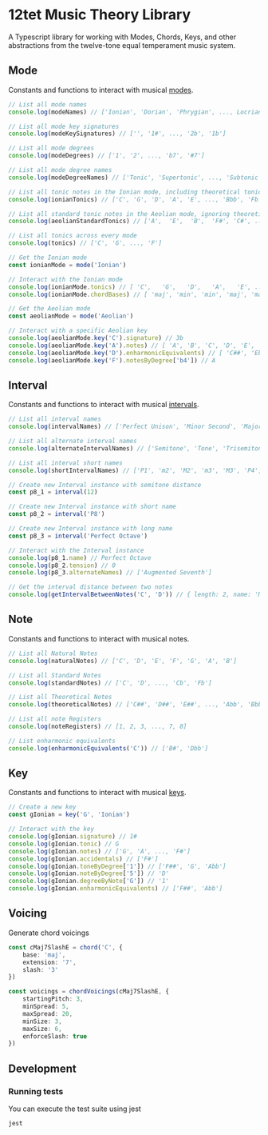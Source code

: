 # 12tet Music Theory Library

A Typescript library for working with Modes, Chords, Keys, and other abstractions from the twelve-tone equal temperament music system. 

## Mode

Constants and functions to interact with musical [modes](https://en.wikipedia.org/wiki/Mode_(music)).

```typescript
// List all mode names
console.log(modeNames) // ['Ionian', 'Dorian', 'Phrygian', ..., Locrian]

// List all mode key signatures
console.log(modeKeySignatures) // ['', '1#', ..., '2b', '1b']

// List all mode degrees
console.log(modeDegrees) // ['1', '2', ..., 'b7', '#7']

// List all mode degree names
console.log(modeDegreeNames) // ['Tonic', 'Supertonic', ..., 'Subtonic', 'Leading Tone']

// List all tonic notes in the Ionian mode, including theoretical tonic notes
console.log(ionianTonics) // ['C', 'G', 'D', 'A', 'E', ..., 'Bbb', 'Fb']

// List all standard tonic notes in the Aeolian mode, ignoring theoretical tonic notes
console.log(aeolianStandardTonics) // ['A',  'E',  'B',  'F#', 'C#', ..., 'Bb', 'F']

// List all tonics across every mode
console.log(tonics) // ['C', 'G', ..., 'F']

// Get the Ionian mode
const ionianMode = mode('Ionian')

// Interact with the Ionian mode
console.log(ionianMode.tonics) // [ 'C',   'G',   'D',   'A',   'E', ..., 'Abb', 'Ebb', 'Bbb', 'Fb' ]
console.log(ionianMode.chordBases) // [ 'maj', 'min', 'min', 'maj', 'maj', 'min', 'dim' ]

// Get the Aeolian mode
const aeolianMode = mode('Aeolian')

// Interact with a specific Aeolian key
console.log(aeolianMode.key('C').signature) // 3b
console.log(aeolianMode.key('A').notes) // [ 'A', 'B', 'C', 'D', 'E', 'F', 'G' ]
console.log(aeolianMode.key('D').enharmonicEquivalents) // [ 'C##', 'Ebb' ]
console.log(aeolianMode.key('F').notesByDegree['b4']) // A
```

## Interval

Constants and functions to interact with musical [intervals](https://en.wikipedia.org/wiki/Interval_(music)).

```typescript
// List all interval names
console.log(intervalNames) // ['Perfect Unison', 'Minor Second', 'Major Second', ..., 'Major Seventh', 'Perfect Octave']

// List all alternate interval names
console.log(alternateIntervalNames) // ['Semitone', 'Tone', 'Trisemitone', 'Tritone', ..., 'Half Step', 'Whole Step']

// List all interval short names
console.log(shortIntervalNames) // ['P1', 'm2', 'M2', 'm3', 'M3', 'P4', ..., M7, P8]

// Create new Interval instance with semitone distance
const p8_1 = interval(12)

// Create new Interval instance with short name
const p8_2 = interval('P8')

// Create new Interval instance with long name
const p8_3 = interval('Perfect Octave')

// Interact with the Interval instance
console.log(p8_1.name) // Perfect Octave
console.log(p8_2.tension) // 0
console.log(p8_3.alternateNames) // ['Augmented Seventh']

// Get the interval distance between two notes
console.log(getIntervalBetweenNotes('C', 'D')) // { length: 2, name: 'Major Second', ..., tension: 3 }
```

## Note

Constants and functions to interact with musical notes.

```typescript
// List all Natural Notes
console.log(naturalNotes) // ['C', 'D', 'E', 'F', 'G', 'A', 'B']

// List all Standard Notes
console.log(standardNotes) // ['C', 'D', ..., 'Cb', 'Fb']

// List all Theoretical Notes
console.log(theoreticalNotes) // ['C##', 'D##', 'E##', ..., 'Abb', 'Bbb']

// List all note Registers
console.log(noteRegisters) // [1, 2, 3, ..., 7, 8]

// List enharmonic equivalents
console.log(enharmonicEquivalents('C')) // ['B#', 'Dbb']
```

## Key

Constants and functions to interact with musical [keys](https://en.wikipedia.org/wiki/Key_(music)).

```typescript
// Create a new key
const gIonian = key('G', 'Ionian')

// Interact with the key
console.log(gIonian.signature) // 1#
console.log(gIonian.tonic) // G
console.log(gIonian.notes) // ['G', 'A', ..., 'F#']
console.log(gIonian.accidentals) // ['F#']
console.log(gIonian.toneByDegree['1']) // ['F##', 'G', 'Abb']
console.log(gIonian.noteByDegree['5']) // 'D'
console.log(gIonian.degreeByNote['G']) // '1'
console.log(gIonian.enharmonicEquivalents) // ['F##', 'Abb']
```

## Voicing

Generate chord voicings

```typescript
const cMaj7SlashE = chord('C', {
    base: 'maj',
    extension: '7',
    slash: '3'
})

const voicings = chordVoicings(cMaj7SlashE, {
    startingPitch: 3,
    minSpread: 5,
    maxSpread: 20,
    minSize: 3,
    maxSize: 6,
    enforceSlash: true
})
```

## Development

### Running tests

You can execute the test suite using jest
```shell
jest
```